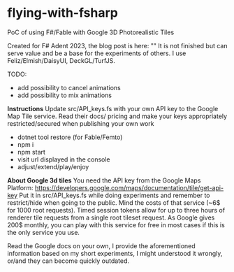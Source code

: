 # flying-with-fsharp
PoC of using F#/Fable with Google 3D Photorealistic Tiles

Created for F# Adent 2023, the blog post is here: ""
It is not finished but can serve value and be a base for the experiments of others.
I use Feliz/Elmish/DaisyUI, DeckGL/TurfJS.

TODO:
- add possibility to cancel animations
- add possibility to mix animations


**Instructions**
Update src/API_keys.fs with your own API key to the Google Map Tile service. Read their docs/ pricing and make your keys appropriately restricted/secured when publishing your own work

- dotnet tool restore (for Fable/Femto)
- npm i 
- npm start
- visit url displayed in the console
- adjust/extend/play/enjoy


**About Google 3d tiles**
You need the API key from the Google Maps Platform: https://developers.google.com/maps/documentation/tile/get-api-key
Put it in src/API_keys.fs while doing experiments and remember to restrict/hide when going to the public.
Mind the costs of that service (~6$ for 1000 root requests).
Timed session tokens allow for up to three hours of renderer tile requests from a single root tileset request.
As Google gives 200$ monthly, you can play with this service for free in most cases if this is the only service you use.

Read the Google docs on your own, I provide the aforementioned information based on my short experiments, I might understood it wrongly, or/and they can become quickly outdated.

